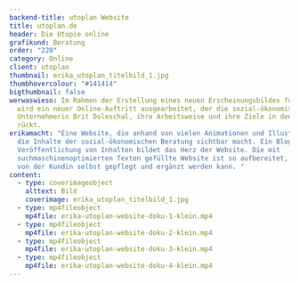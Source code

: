 ```yaml
---
backend-title: utoplan Website
title: utoplan.de
header: Die Utopie online
grafikund: Beratung
order: "220"
category: Online
client: utoplan
thumbnail: erika_utoplan_titelbild_1.jpg
thumbhovercolour: "#141414"
bigthumbnail: false
werwaswieso: Im Rahmen der Erstellung eines neuen Erscheinungsbildes für utoplan
  wird ein neuer Online-Auftritt ausgearbeitet, der die sozial-ökonomische
  Unternehmerin Brit Doleschal, ihre Arbeitsweise und ihre Ziele in den Fokus
  rückt.
erikamacht: "Eine Website, die anhand von vielen Animationen und Illustrationen
  die Inhalte der sozial-ökonomischen Beratung sichtbar macht. Ein Blog zur
  Veröffentlichung von Inhalten bildet das Herz der Website. Die mit
  suchmaschinenoptimierten Texten gefüllte Website ist so aufbereitet, dass sie
  von der Kundin selbst gepflegt und ergänzt werden kann. "
content:
  - type: coverimageobject
    alttext: Bild
    coverimage: erika_utoplan_titelbild_1.jpg
  - type: mp4fileobject
    mp4file: erika-utoplan-website-doku-1-klein.mp4
  - type: mp4fileobject
    mp4file: erika-utoplan-website-doku-2-klein.mp4
  - type: mp4fileobject
    mp4file: erika-utoplan-website-doku-3-klein.mp4
  - type: mp4fileobject
    mp4file: erika-utoplan-website-doku-4-klein.mp4
---
```

